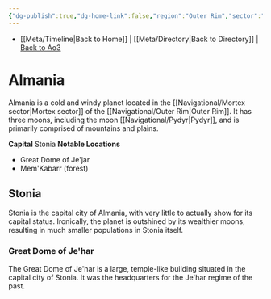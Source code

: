 ```yaml
---
{"dg-publish":true,"dg-home-link":false,"region":"Outer Rim","sector":"Mortex","system":"Almanian","grid":"S-5","aliases":[],"tags":["map","planet","outerrim","mortex"],"permalink":"/navigational/almania/","dgHomeLink":false,"dgPassFrontmatter":true}
---
```


- [[Meta/Timeline\|Back to Home]] | [[Meta/Directory\|Back to Directory]] | [Back to Ao3](https://archiveofourown.org/works/19334440/chapters/45992584)

# Almania
Almania is a cold and windy planet located in the [[Navigational/Mortex sector\|Mortex sector]] of the [[Navigational/Outer Rim\|Outer Rim]]. It has three moons, including the moon [[Navigational/Pydyr\|Pydyr]], and is primarily comprised of mountains and plains. 

**Capital** Stonia 
**Notable Locations**
- Great Dome of Je'jar
- Mem'Kabarr (forest)

## Stonia
Stonia is the capital city of Almania, with very little to actually show for its capital status. Ironically, the planet is outshined by its wealthier moons, resulting in much smaller populations in Stonia itself.

### Great Dome of Je'har
The Great Dome of Je'har is a large, temple-like building situated in the capital city of Stonia. It was the headquarters for the Je'har regime of the past. 